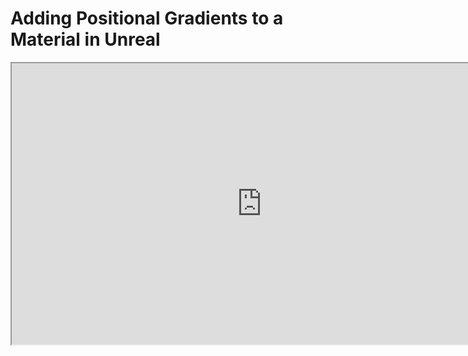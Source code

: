 # Adding Positional Gradients to a Material in Unreal

<p><iframe title="YouTube video player" src="https://www.youtube.com/embed/SpTKb21HBmU?rel=0" width="800" height="450" allowfullscreen="allowfullscreen" allow="accelerometer; autoplay; clipboard-write; encrypted-media; gyroscope; picture-in-picture"></iframe></p>